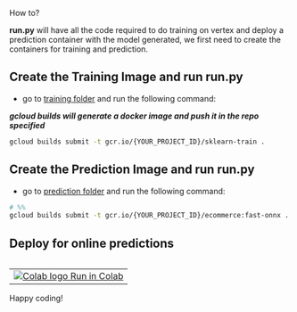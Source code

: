 How to?

**run.py** will have all the code required to do training on vertex and deploy a prediction container with the model generated, we first need to create the containers for training and prediction.

## Create the Training Image and run run.py

- go to [training folder](./training) and run the following command:

***gcloud builds will generate a docker image and push it in the repo specified***

```bash
gcloud builds submit -t gcr.io/{YOUR_PROJECT_ID}/sklearn-train .
```

## Create the Prediction Image and run run.py

- go to [prediction folder](./prediction) and run the following command:

```bash
# %%
gcloud builds submit -t gcr.io/{YOUR_PROJECT_ID}/ecommerce:fast-onnx .
```

## Deploy for online predictions

<table align="left">
  <td>
    <a href="https://colab.research.google.com/github/jchavezar/vertex-ai-samples/blob/main/vertex-custom-ml/pytorch/custom_jobs/pypackage_from_local_tabclass.ipynb">
      <img src="https://cloud.google.com/ml-engine/images/colab-logo-32px.png" alt="Colab logo"> Run in Colab
    </a>
  </td>
</table>

Happy coding!
